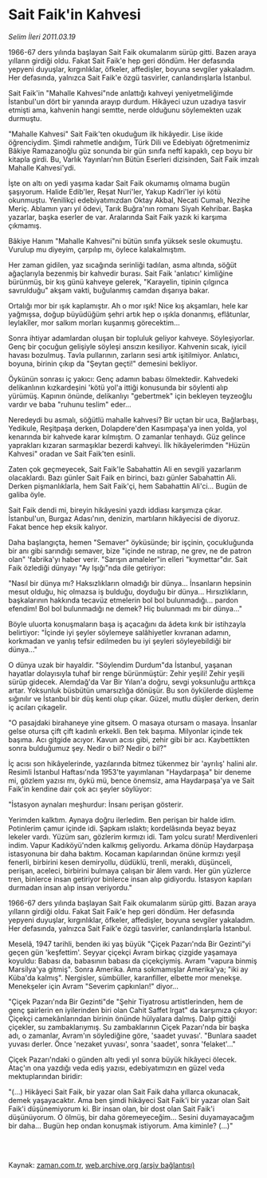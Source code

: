 # Sait Faik'in Kahvesi

*Selim İleri 2011.03.19*

<td class="columnist-detail">
<p>1966-67 ders yılında başlayan Sait Faik okumalarım sürüp gitti. Bazen araya yılların girdiği oldu. Fakat Sait Faik'e hep geri döndüm. Her defasında yepyeni duyuşlar, kırgınlıklar, öfkeler, affedişler, boyuna sevgiler yakaladım. Her defasında, yalnızca Sait Faik'e özgü tasvirler, canlandırışlarla İstanbul.</p>
<p>
<div id="haberMetinDiv">
<p>Sait Faik'in "Mahalle Kahvesi"nde anlattığı kahveyi yeniyetmeliğimde İstanbul'un dört bir yanında arayıp durdum. Hikâyeci uzun uzadıya tasvir etmişti ama, kahvenin hangi semtte, nerde olduğunu söylemekten uzak durmuştu.
<p>"Mahalle Kahvesi" Sait Faik'ten okuduğum ilk hikâyedir. Lise ikide öğrenciydim. Şimdi rahmetle andığım, Türk Dili ve Edebiyatı öğretmenimiz Bâkiye Ramazanoğlu güz sonunda bir gün sınıfa neftî kapaklı, cep boyu bir kitapla girdi. Bu, Varlık Yayınları'nın Bütün Eserleri dizisinden, Sait Faik imzalı Mahalle Kahvesi'ydi.
<p>İşte on altı on yedi yaşıma kadar Sait Faik okumamış olmama bugün şaşıyorum. Halide Edib'ler, Reşat Nuri'ler, Yakup Kadri'ler iyi kötü okunmuştu. Yenilikçi edebiyatımızdan Oktay Akbal, Necati Cumalı, Nezihe Meriç. Ablamın yarı yıl ödevi, Tarık Buğra'nın romanı Siyah Kehribar. Başka yazarlar, başka eserler de var. Aralarında Sait Faik yazık ki karşıma çıkmamış.
<p>Bâkiye Hanım "Mahalle Kahvesi"ni bütün sınıfa yüksek sesle okumuştu. Vurulup mu diyeyim, çarpılıp mı, öylece kalakalmıştım.
<p>Her zaman gidilen, yaz sıcağında serinliği tadılan, asma altında, söğüt ağaçlarıyla bezenmiş bir kahvedir burası. Sait Faik 'anlatıcı' kimliğine bürünmüş, bir kış günü kahveye gelerek, "Karayelin, tipinin çılgınca savrulduğu" akşam vakti, buğulanmış camdan dışarıya bakar.
<p>Ortalığı mor bir ışık kaplamıştır. Ah o mor ışık! Nice kış akşamları, hele kar yağmışsa, doğup büyüdüğüm şehri artık hep o ışıkla donanmış, eflâtunlar, leylakîler, mor salkım morları kuşanmış görecektim...
<p>Sonra ihtiyar adamlardan oluşan bir topluluk geliyor kahveye. Söyleşiyorlar. Genç bir çocuğun gelişiyle söyleşi ansızın kesiliyor. Kahvenin sıcak, iyicil havası bozulmuş. Tavla pullarının, zarların sesi artık işitilmiyor. Anlatıcı, boyuna, birinin çıkıp da "Şeytan geçti!" demesini bekliyor.
<p>Öykünün sonrası iç yakıcı: Genç adamın babası ölmektedir. Kahvedeki delikanlının kızkardeşini 'kötü yol'a ittiği konusunda bir söylenti alıp yürümüş. Kapının önünde, delikanlıyı "gebertmek" için bekleyen teyzeoğlu vardır ve baba "ruhunu teslim" eder...
<p>Neredeydi bu asmalı, söğütlü mahalle kahvesi? Bir uçtan bir uca, Bağlarbaşı, Yedikule, Reşitpaşa derken, Dolapdere'den Kasımpaşa'ya inen yolda, yol kenarında bir kahvede karar kılmıştım. O zamanlar tenhaydı. Güz gelince yaprakları kızaran sarmaşıklar bezerdi kahveyi. İlk hikâyelerimden "Hüzün Kahvesi" oradan ve Sait Faik'ten esinli.
<p>Zaten çok geçmeyecek, Sait Faik'le Sabahattin Ali en sevgili yazarlarım olacaklardı. Bazı günler Sait Faik en birinci, bazı günler Sabahattin Ali. Derken pişmanlıklarla, hem Sait Faik'çi, hem Sabahattin Ali'ci... Bugün de galiba öyle.
<p>Sait Faik dendi mi, bireyin hikâyesini yazdı iddiası karşımıza çıkar. İstanbul'un, Burgaz Adası'nın, denizin, martıların hikâyecisi de diyoruz. Fakat bence hep eksik kalıyor.
<p>Daha başlangıçta, hemen "Semaver" öyküsünde; bir işçinin, çocukluğunda bir anı gibi sarındığı semaver, bize "içinde ne ıstırap, ne grev, ne de patron olan" 'fabrika'yı haber verir. "Sarışın amaleler"in elleri "kıymettar"dır. Sait Faik özlediği dünyayı "Ay Işığı"nda dile getiriyor:
<p>"Nasıl bir dünya mı? Haksızlıkların olmadığı bir dünya... İnsanların hepsinin mesut olduğu, hiç olmazsa iş bulduğu, doyduğu bir dünya... Hırsızlıkların, başkalarının hakkında tecavüz etmelerin bol bol bulunmadığı... pardon efendim! Bol bol bulunmadığı ne demek? Hiç bulunmadı mı bir dünya..."
<p>Böyle uluorta konuşmaların başa iş açacağını da âdeta kırık bir istihzayla belirtiyor: "İçinde iyi şeyler söylemeye salâhiyetler kıvranan adamın, korkmadan ve yanlış tefsir edilmeden bu iyi şeyleri söyleyebildiği bir dünya..."
<p>O dünya uzak bir hayaldir. "Söylendim Durdum"da İstanbul, yaşanan hayatlar dolayısıyla tuhaf bir renge bürünmüştür: Zehir yeşili! Zehir yeşili sürüp gidecek. Alemdağ'da Var Bir Yılan'a doğru, sevgi yoksunluğu arttıkça artar. Yoksunluk büsbütün umarsızlığa dönüşür. Bu son öykülerde düşleme sığınılır ve İstanbul bir düş kenti olup çıkar. Güzel, mutlu düşler derken, derin iç acıları çıkagelir.
<p>"O pasajdaki birahaneye yine gitsem. O masaya otursam o masaya. İnsanlar gelse otursa çift çift kadınlı erkekli. Ben tek başıma. Milyonlar içinde tek başıma. Acı gitgide acıyor. Kavun acısı gibi, zehir gibi bir acı. Kaybettikten sonra bulduğumuz şey. Nedir o bil? Nedir o bil?"
<p>İç acısı son hikâyelerinde, yazılarında bitmez tükenmez bir 'ayrılış' halini alır. Resimli İstanbul Haftası'nda 1953'te yayımlanan "Haydarpaşa" bir deneme mi, gözlem yazısı mı, öykü mü, bence önemsiz, ama Haydarpaşa'ya ve Sait Faik'in kendine dair çok acı şeyler söylüyor:
<p>"İstasyon aynaları meşhurdur: İnsanı perişan gösterir.
<p>Yerimden kalktım. Aynaya doğru ilerledim. Ben perişan bir halde idim. Potinlerim çamur içinde idi. Şapkam ıslaktı; kordelâsında beyaz beyaz lekeler vardı. Yüzüm sarı, gözlerim kırmızı idi. Tam yolcu suratı! Merdivenleri indim. Vapur Kadıköyü'nden kalkmış geliyordu. Arkama dönüp Haydarpaşa istasyonuna bir daha baktım. Kocaman kapılarından önüne kırmızı yeşil fenerli, birbirini kesen demiryollu, düdüklü, trenli, meraklı, düşünceli, perişan, aceleci, birbirini bulmaya çalışan bir âlem vardı. Her gün yüzlerce tren, binlerce insan getiriyor binlerce insan alıp gidiyordu. İstasyon kapıları durmadan insan alıp insan veriyordu."
<p>1966-67 ders yılında başlayan Sait Faik okumalarım sürüp gitti. Bazan araya yılların girdiği oldu. Fakat Sait Faik'e hep geri döndüm. Her defasında yepyeni duyuşlar, kırgınlıklar, öfkeler, affedişler, boyuna sevgiler yakaladım. Her defasında, yalnızca Sait Faik'e özgü tasvirler, canlandırışlarla İstanbul.
<p>Meselâ, 1947 tarihli, benden iki yaş büyük "Çiçek Pazarı'nda Bir Gezinti"yi geçen gün 'keşfettim'. Seyyar çiçekçi Avram birkaç çizgide yaşamaya koyuldu: Babası da, babasının babası da çiçekçiymiş. Avram "vapura binmiş Marsilya'ya gitmiş". Sonra Amerika. Ama sokmamışlar Amerika'ya; "iki ay Küba'da kalmış". Nergisler, sümbüller, karanfiller, elbette mor menekşe. Menekşeler için Avram "Severim çapkınları!" diyor...
<p>"Çiçek Pazarı'nda Bir Gezinti"de "Şehir Tiyatrosu artistlerinden, hem de genç şairlerin en iyilerinden biri olan Cahit Saffet Irgat" da karşımıza çıkıyor: Çiçekçi camekânlarından birinin önünde hülyalara dalmış. Dalıp gittiği çiçekler, su zambaklarıymış. Su zambaklarının Çiçek Pazarı'nda bir başka adı, o zamanlar, Avram'ın söylediğine göre, 'saadet yuvası'. "Bunlara saadet yuvası derler. Önce 'nezaket yuvası', sonra 'saadet', sonra 'felaket'..."
<p>Çiçek Pazarı'ndaki o günden altı yedi yıl sonra büyük hikâyeci ölecek. Ataç'ın ona yazdığı veda ediş yazısı, edebiyatımızın en güzel veda mektuplarından biridir:
<p>"(...) Hikâyeci Sait Faik, bir yazar olan Sait Faik daha yıllarca okunacak, demek yaşayacaktır. Ama ben şimdi hikâyeci Sait Faik'i bir yazar olan Sait Faik'i düşünemiyorum ki. Bir insan olan, bir dost olan Sait Faik'i düşünüyorum. O ölmüş, bir daha göremeyeceğim... Sesini duyamayacağım bir daha... Bugün hep ondan konuşmak istiyorum. Ama kiminle? (...)" </p></p></p></p></p></p></p></p></p></p></p></p></p></p></p></p></p></p></p></p></p></p></p></p></div>
</p>


<p><br>
		 </br></p></td>

Kaynak: [zaman.com.tr](http://zaman.com.tr/yazar.do?yazino=1109467), [web.archive.org (arşiv bağlantısı)](http://web.archive.org/web/20110403064521/http://www.zaman.com.tr:80/yazar.do?yazino=1109467)
